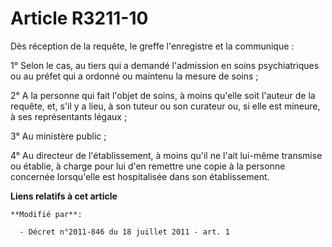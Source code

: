 # Article R3211-10

Dès réception de la requête, le greffe l'enregistre et la communique : 

1° Selon le cas, au tiers qui a demandé l'admission en soins psychiatriques ou au préfet qui a ordonné ou maintenu la mesure
de soins ; 

2° A la personne qui fait l'objet de soins, à moins qu'elle soit l'auteur de la requête, et, s'il y a lieu, à son tuteur ou
son curateur ou, si elle est mineure, à ses représentants légaux ; 

3° Au ministère public ; 

4° Au directeur de l'établissement, à moins qu'il ne l'ait lui-même transmise ou établie, à charge pour lui d'en remettre une
copie à la personne concernée lorsqu'elle est hospitalisée dans son établissement.

**Liens relatifs à cet article**

	**Modifié par**:

	  - Décret n°2011-846 du 18 juillet 2011 - art. 1
